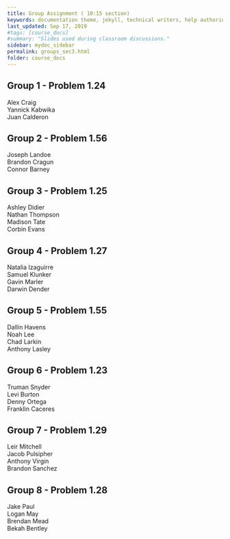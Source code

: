 ```yaml
---
title: Group Assignment ( 10:15 section)
keywords: documentation theme, jekyll, technical writers, help authoring tools, hat replacements
last_updated: Sep 17, 2019
#tags: [course_docs]
#summary: "Slides used during classroom discussions."
sidebar: mydoc_sidebar
permalink: groups_sec3.html
folder: course_docs
---
```




## Group 1  - Problem 1.24    

Alex Craig  
Yannick Kabwika  
Juan Calderon   


## Group 2  - Problem 1.56  

Joseph Landoe  
Brandon Cragun  
Connor Barney  


## Group 3  - Problem 1.25  

Ashley Didier  
Nathan Thompson  
Madison Tate  
Corbin Evans  


## Group 4  - Problem 1.27   

Natalia Izaguirre  
Samuel Klunker  
Gavin Marler  
Darwin Dender  


## Group 5  - Problem 1.55  

Dallin Havens  
Noah Lee  
Chad Larkin  
Anthony Lasley  

## Group 6 - Problem 1.23  

Truman Snyder  
Levi Burton  
Denny Ortega  
Franklin Caceres  


## Group 7 - Problem 1.29  

Leir Mitchell  
Jacob Pulsipher  
Anthony Virgin  
Brandon Sanchez  


## Group 8 - Problem 1.28  

Jake Paul  
Logan May  
Brendan Mead  
Bekah Bentley  

  

